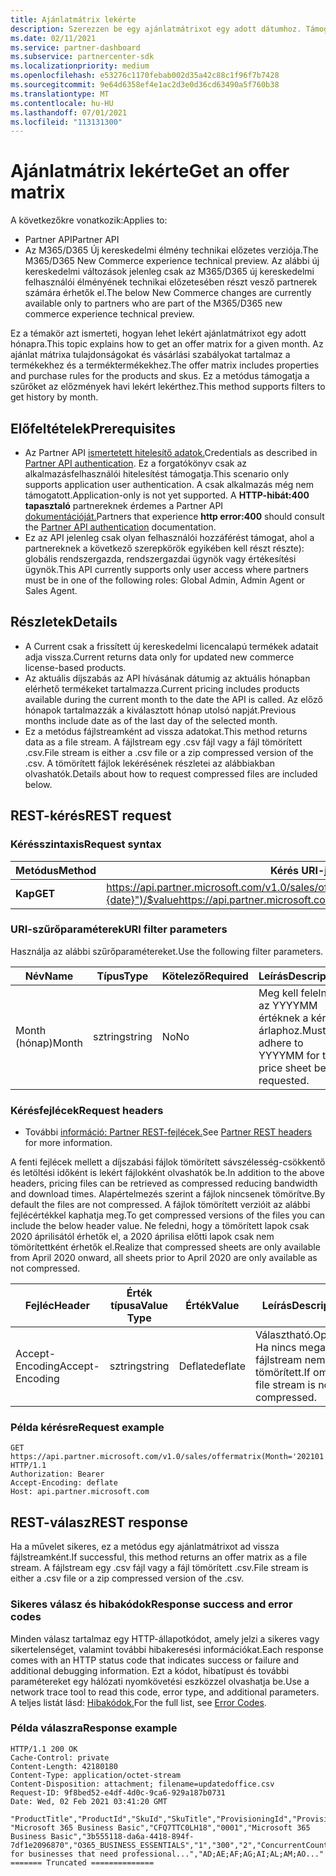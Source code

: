 ```yaml
---
title: Ajánlatmátrix lekérte
description: Szerezzen be egy ajánlatmátrixot egy adott dátumhoz. Támogatja a szűrőket, hogy hónap szerint lekért előzményeket kap.
ms.date: 02/11/2021
ms.service: partner-dashboard
ms.subservice: partnercenter-sdk
ms.localizationpriority: medium
ms.openlocfilehash: e53276c1170febab002d35a42c88c1f96f7b7428
ms.sourcegitcommit: 9e64d6358ef4e1ac2d3e0d36cd63490a5f760b38
ms.translationtype: MT
ms.contentlocale: hu-HU
ms.lasthandoff: 07/01/2021
ms.locfileid: "113131300"
---
```

# <a name="get-an-offer-matrix"></a><span data-ttu-id="23372-104">Ajánlatmátrix lekérte</span><span class="sxs-lookup"><span data-stu-id="23372-104">Get an offer matrix</span></span>

<span data-ttu-id="23372-105">A következőkre vonatkozik:</span><span class="sxs-lookup"><span data-stu-id="23372-105">Applies to:</span></span>

- <span data-ttu-id="23372-106">Partner API</span><span class="sxs-lookup"><span data-stu-id="23372-106">Partner API</span></span>
- <span data-ttu-id="23372-107">Az M365/D365 Új kereskedelmi élmény technikai előzetes verziója.</span><span class="sxs-lookup"><span data-stu-id="23372-107">The M365/D365 New Commerce experience technical preview.</span></span> <span data-ttu-id="23372-108">Az alábbi új kereskedelmi változások jelenleg csak az M365/D365 új kereskedelmi felhasználói élményének technikai előzetesében részt vesző partnerek számára érhetők el.</span><span class="sxs-lookup"><span data-stu-id="23372-108">The below New Commerce changes are currently available only to partners who are part of the M365/D365 new commerce experience technical preview.</span></span>

<span data-ttu-id="23372-109">Ez a témakör azt ismerteti, hogyan lehet lekért ajánlatmátrixot egy adott hónapra.</span><span class="sxs-lookup"><span data-stu-id="23372-109">This topic explains how to get an offer matrix for a given month.</span></span> <span data-ttu-id="23372-110">Az ajánlat mátrixa tulajdonságokat és vásárlási szabályokat tartalmaz a termékekhez és a terméktermékekhez.</span><span class="sxs-lookup"><span data-stu-id="23372-110">The offer matrix includes properties and purchase rules for the products and skus.</span></span> <span data-ttu-id="23372-111">Ez a metódus támogatja a szűrőket az előzmények havi lekért lekérthez.</span><span class="sxs-lookup"><span data-stu-id="23372-111">This method supports filters to get history by month.</span></span>

## <a name="prerequisites"></a><span data-ttu-id="23372-112">Előfeltételek</span><span class="sxs-lookup"><span data-stu-id="23372-112">Prerequisites</span></span>

- <span data-ttu-id="23372-113">Az Partner API [ismertetett hitelesítő adatok.](api-authentication.md)</span><span class="sxs-lookup"><span data-stu-id="23372-113">Credentials as described in [Partner API authentication](api-authentication.md).</span></span> <span data-ttu-id="23372-114">Ez a forgatókönyv csak az alkalmazásfelhasználói hitelesítést támogatja.</span><span class="sxs-lookup"><span data-stu-id="23372-114">This scenario only supports application user authentication.</span></span> <span data-ttu-id="23372-115">A csak alkalmazás még nem támogatott.</span><span class="sxs-lookup"><span data-stu-id="23372-115">Application-only is not yet supported.</span></span> <span data-ttu-id="23372-116">A **HTTP-hibát:400 tapasztaló** partnereknek érdemes a Partner API [dokumentációját.](api-authentication.md)</span><span class="sxs-lookup"><span data-stu-id="23372-116">Partners that experience **http error:400** should consult the [Partner API authentication](api-authentication.md) documentation.</span></span>
- <span data-ttu-id="23372-117">Ez az API jelenleg csak olyan felhasználói hozzáférést támogat, ahol a partnereknek a következő szerepkörök egyikében kell részt részte): globális rendszergazda, rendszergazdai ügynök vagy értékesítési ügynök.</span><span class="sxs-lookup"><span data-stu-id="23372-117">This API currently supports only user access where partners must be in one of the following roles: Global Admin, Admin Agent or Sales Agent.</span></span>

## <a name="details"></a><span data-ttu-id="23372-118">Részletek</span><span class="sxs-lookup"><span data-stu-id="23372-118">Details</span></span>

- <span data-ttu-id="23372-119">A Current csak a frissített új kereskedelmi licencalapú termékek adatait adja vissza.</span><span class="sxs-lookup"><span data-stu-id="23372-119">Current returns data only for updated new commerce license-based products.</span></span>
- <span data-ttu-id="23372-120">Az aktuális díjszabás az API hívásának dátumig az aktuális hónapban elérhető termékeket tartalmazza.</span><span class="sxs-lookup"><span data-stu-id="23372-120">Current pricing includes products available during the current month to the date the API is called.</span></span> <span data-ttu-id="23372-121">Az előző hónapok tartalmazzák a kiválasztott hónap utolsó napját.</span><span class="sxs-lookup"><span data-stu-id="23372-121">Previous months include date as of the last day of the selected month.</span></span>
- <span data-ttu-id="23372-122">Ez a metódus fájlstreamként ad vissza adatokat.</span><span class="sxs-lookup"><span data-stu-id="23372-122">This method returns data as a file stream.</span></span> <span data-ttu-id="23372-123">A fájlstream egy .csv fájl vagy a fájl tömörített .csv.</span><span class="sxs-lookup"><span data-stu-id="23372-123">File stream is either a .csv file or a zip compressed version of the .csv.</span></span> <span data-ttu-id="23372-124">A tömörített fájlok lekérésének részletei az alábbiakban olvashatók.</span><span class="sxs-lookup"><span data-stu-id="23372-124">Details about how to request compressed files are included below.</span></span>

## <a name="rest-request"></a><span data-ttu-id="23372-125">REST-kérés</span><span class="sxs-lookup"><span data-stu-id="23372-125">REST request</span></span>

### <a name="request-syntax"></a><span data-ttu-id="23372-126">Kérésszintaxis</span><span class="sxs-lookup"><span data-stu-id="23372-126">Request syntax</span></span>

| <span data-ttu-id="23372-127">Metódus</span><span class="sxs-lookup"><span data-stu-id="23372-127">Method</span></span>   | <span data-ttu-id="23372-128">Kérés URI-ja</span><span class="sxs-lookup"><span data-stu-id="23372-128">Request URI</span></span>                                                                                                 |
|----------|-------------------------------------------------------------------------------------------------------------|
| <span data-ttu-id="23372-129">**Kap**</span><span class="sxs-lookup"><span data-stu-id="23372-129">**GET**</span></span> | <span data-ttu-id="23372-130"> https://api.partner.microsoft.com/v1.0/sales/offermatrix(Month="{date}")/$value</span><span class="sxs-lookup"><span data-stu-id="23372-130">https://api.partner.microsoft.com/v1.0/sales/offermatrix(Month='{date}')/$value</span></span> |

### <a name="uri-filter-parameters"></a><span data-ttu-id="23372-131">URI-szűrőparaméterek</span><span class="sxs-lookup"><span data-stu-id="23372-131">URI filter parameters</span></span>

<span data-ttu-id="23372-132">Használja az alábbi szűrőparamétereket.</span><span class="sxs-lookup"><span data-stu-id="23372-132">Use the following filter parameters.</span></span>

| <span data-ttu-id="23372-133">Név</span><span class="sxs-lookup"><span data-stu-id="23372-133">Name</span></span>                   | <span data-ttu-id="23372-134">Típus</span><span class="sxs-lookup"><span data-stu-id="23372-134">Type</span></span>     | <span data-ttu-id="23372-135">Kötelező</span><span class="sxs-lookup"><span data-stu-id="23372-135">Required</span></span> | <span data-ttu-id="23372-136">Leírás</span><span class="sxs-lookup"><span data-stu-id="23372-136">Description</span></span>                                                     |
|------------------------|----------|----------|-----------------------------------------------------------------|
|<span data-ttu-id="23372-137">Month (hónap)</span><span class="sxs-lookup"><span data-stu-id="23372-137">Month</span></span>| <span data-ttu-id="23372-138">sztring</span><span class="sxs-lookup"><span data-stu-id="23372-138">string</span></span>   | <span data-ttu-id="23372-139">No</span><span class="sxs-lookup"><span data-stu-id="23372-139">No</span></span> | <span data-ttu-id="23372-140">Meg kell felelnie az YYYYMM értéknek a kért árlaphoz.</span><span class="sxs-lookup"><span data-stu-id="23372-140">Must adhere to YYYYMM for the price sheet being requested.</span></span> |

### <a name="request-headers"></a><span data-ttu-id="23372-141">Kérésfejlécek</span><span class="sxs-lookup"><span data-stu-id="23372-141">Request headers</span></span>

- <span data-ttu-id="23372-142">További [információ: Partner REST-fejlécek.](headers.md)</span><span class="sxs-lookup"><span data-stu-id="23372-142">See [Partner REST headers](headers.md) for more information.</span></span>

<span data-ttu-id="23372-143">A fenti fejlécek mellett a díjszabási fájlok tömörített sávszélesség-csökkentő és letöltési időként is lekért fájlokként olvashatók be.</span><span class="sxs-lookup"><span data-stu-id="23372-143">In addition to the above headers, pricing files can be retrieved as compressed reducing bandwidth and download times.</span></span> <span data-ttu-id="23372-144">Alapértelmezés szerint a fájlok nincsenek tömörítve.</span><span class="sxs-lookup"><span data-stu-id="23372-144">By default the files are not compressed.</span></span> <span data-ttu-id="23372-145">A fájlok tömörített verzióit az alábbi fejlécértékkel kaphatja meg.</span><span class="sxs-lookup"><span data-stu-id="23372-145">To get compressed versions of the files you can include the below header value.</span></span> <span data-ttu-id="23372-146">Ne feledni, hogy a tömörített lapok csak 2020 áprilisától érhetők el, a 2020 áprilisa előtti lapok csak nem tömörítettként érhetők el.</span><span class="sxs-lookup"><span data-stu-id="23372-146">Realize that compressed sheets are only available from April 2020 onward, all sheets prior to April 2020 are only available as not compressed.</span></span>

| <span data-ttu-id="23372-147">Fejléc</span><span class="sxs-lookup"><span data-stu-id="23372-147">Header</span></span>                   | <span data-ttu-id="23372-148">Érték típusa</span><span class="sxs-lookup"><span data-stu-id="23372-148">Value Type</span></span>     | <span data-ttu-id="23372-149">Érték</span><span class="sxs-lookup"><span data-stu-id="23372-149">Value</span></span> | <span data-ttu-id="23372-150">Leírás</span><span class="sxs-lookup"><span data-stu-id="23372-150">Description</span></span>                                                     |
|------------------------|----------|----------|-----------------------------------------------------------------|
|<span data-ttu-id="23372-151">Accept-Encoding</span><span class="sxs-lookup"><span data-stu-id="23372-151">Accept-Encoding</span></span>| <span data-ttu-id="23372-152">sztring</span><span class="sxs-lookup"><span data-stu-id="23372-152">string</span></span>   | <span data-ttu-id="23372-153">Deflate</span><span class="sxs-lookup"><span data-stu-id="23372-153">deflate</span></span>| <span data-ttu-id="23372-154">Választható.</span><span class="sxs-lookup"><span data-stu-id="23372-154">Optional.</span></span> <span data-ttu-id="23372-155">Ha nincs megadva, a fájlstream nem tömörített.</span><span class="sxs-lookup"><span data-stu-id="23372-155">If omitted file stream is not compressed.</span></span>       |

### <a name="request-example"></a><span data-ttu-id="23372-156">Példa kérésre</span><span class="sxs-lookup"><span data-stu-id="23372-156">Request example</span></span>

```http
GET https://api.partner.microsoft.com/v1.0/sales/offermatrix(Month='202101')/$value HTTP/1.1
Authorization: Bearer
Accept-Encoding: deflate
Host: api.partner.microsoft.com

```

## <a name="rest-response"></a><span data-ttu-id="23372-157">REST-válasz</span><span class="sxs-lookup"><span data-stu-id="23372-157">REST response</span></span>

<span data-ttu-id="23372-158">Ha a művelet sikeres, ez a metódus egy ajánlatmátrixot ad vissza fájlstreamként.</span><span class="sxs-lookup"><span data-stu-id="23372-158">If successful, this method returns an offer matrix as a file stream.</span></span> <span data-ttu-id="23372-159">A fájlstream egy .csv fájl vagy a fájl tömörített .csv.</span><span class="sxs-lookup"><span data-stu-id="23372-159">File stream is either a .csv file or a zip compressed version of the .csv.</span></span>

### <a name="response-success-and-error-codes"></a><span data-ttu-id="23372-160">Sikeres válasz és hibakódok</span><span class="sxs-lookup"><span data-stu-id="23372-160">Response success and error codes</span></span>

<span data-ttu-id="23372-161">Minden válasz tartalmaz egy HTTP-állapotkódot, amely jelzi a sikeres vagy sikertelenséget, valamint további hibakeresési információkat.</span><span class="sxs-lookup"><span data-stu-id="23372-161">Each response comes with an HTTP status code that indicates success or failure and additional debugging information.</span></span> <span data-ttu-id="23372-162">Ezt a kódot, hibatípust és további paramétereket egy hálózati nyomkövetési eszközzel olvashatja be.</span><span class="sxs-lookup"><span data-stu-id="23372-162">Use a network trace tool to read this code, error type, and additional parameters.</span></span> <span data-ttu-id="23372-163">A teljes listát lásd: [Hibakódok.](error-codes.md)</span><span class="sxs-lookup"><span data-stu-id="23372-163">For the full list, see [Error Codes](error-codes.md).</span></span>

### <a name="response-example"></a><span data-ttu-id="23372-164">Példa válaszra</span><span class="sxs-lookup"><span data-stu-id="23372-164">Response example</span></span>

``` http
HTTP/1.1 200 OK
Cache-Control: private
Content-Length: 42180180
Content-Type: application/octet-stream
Content-Disposition: attachment; filename=updatedoffice.csv
Request-ID: 9f8bed52-e4df-4d0c-9ca6-929a187b0731
Date: Wed, 02 Feb 2021 03:41:20 GMT

"ProductTitle","ProductId","SkuId","SkuTitle","ProvisioningId","ProvisioningString","MinLicenses","MaxLicenses","AssetOwnershipLimit","AssetOwnershipLimitType","ProductSkuPreRequisites","ProductSkuConversion","Description","AllowedCountries" 
"Microsoft 365 Business Basic","CFQ7TTC0LH18","0001","Microsoft 365 Business Basic","3b555118-da6a-4418-894f-7df1e2096870","O365_BUSINESS_ESSENTIALS","1","300","2","ConcurrentCount","","CFQ7TTC0LDPB/0001,CFQ7TTC0LF8Q/0001","Best for businesses that need professional...","AD;AE;AF;AG;AI;AL;AM;AO..."
======= Truncated ==============

```
